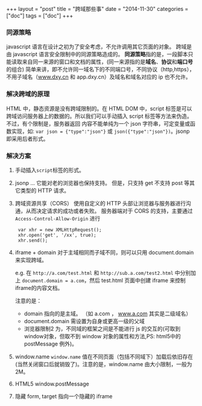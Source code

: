 +++
layout = "post"
title = "跨域那些事"
date = "2014-11-30"
categories = ["doc"]
tags = ["doc"]
+++

### 同源策略
javascript 语言在设计之初为了安全考虑，不允许调用其它页面的对象。 跨域是由 javascript 语言安全限制中的同源策略造成的。
**同源策略**指的是，一段脚本只能读取来自同一来源的窗口和文档的属性，(同一来源指的是**域名**、**协议**和**端口号**的组合)
简单来讲，即不允许同一域名下的不同端口号，不同协议（http,https），不用子域名（www.dxy.cn 和 app.dxy.cn）及域名和域名对应的 ip 也不允许。

### 解决跨域的原理
HTML 中，静态资源是没有跨域限制的。在 HTML DOM 中，script 标签是可以跨域访问服务器上的数据的。所以我们可以手动插入 script 标签等方法来伪造。 不过，有个限制是，服务器返回 内容不能单纯为一个 json 字符串，可定变量或函数实现，如: `var json = {"type":"json"}` 或 `json({"type":"json"})`。jsonp 即采用后者形式。

### 解决方案
1. 手动插入`script`标签的形式。
2. jsonp
    ...
    它能对老的浏览器也保持支持。 但是，只支持 get 不支持 post 等其它类型的 HTTP 请求。
3. 跨域资源共享（CORS）
    使用自定义的 HTTP 头部让浏览器与服务器进行沟通，从而决定请求的成功或者失败。
    服务器端对于 CORS 的支持，主要通过 `Access-Control-Allow-Origin` 进行

        var xhr = new XMLHttpRequest();
        xhr.open('get', '/xx', true);
        xhr.send();


4. iframe + domain
    对于主域相同而子域不同，则可以只用 document.domain 来实现跨域。

    e.g. 在 `http://a.com/test.html` 和 `http://sub.a.com/test2.html` 中分别加上 `document.domain = a.com`，然后 test.html 页面中创建 iframe 来控制iframe的内容文档。

    注意的是：
    * domain 指向的是主域。 （如 a.com ， www.a.com 其实是二级域名）
    * document.domain 需设置为自身或更高一级的父域
    * 浏览器限制2 为，不同域的框架之间是不能进行 js 的交互的(可取到 window对象，但取不到 window 对象的属性和方法,PS: html5中的 postMessage 例外)。
5. window.name
    `window.name` 值在不同页面（包括不同域下）加载后依旧存在(当然关闭窗口后就销毁了)。注意的是，window.name 由大小限制，一般为2M。
6. HTML5 window.postMessage
7. 隐藏 form, target 指向一个隐藏的 iframe
